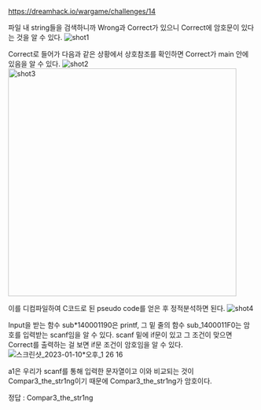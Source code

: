 <https://dreamhack.io/wargame/challenges/14>

파일 내 string들을 검색하니까 Wrong과 Correct가 있으니 Correct에 암호문이 있다는 것을 알 수 있다.
![shot1](https://github.com/king-raccoon/write-up/assets/78426205/d81ca41e-c81b-4856-92de-1165d561c626)

Correct로 들어가 다음과 같은 상황에서 상호참조를 확인하면 Correct가 main 안에 있음을 알 수 있다.
![shot2](https://github.com/king-raccoon/write-up/assets/78426205/32ce6944-38d9-40ce-a5a3-77e1e9dd46ac)
<img width="464" alt="shot3" src="https://github.com/king-raccoon/write-up/assets/78426205/cdc02f10-df4c-4f77-a592-821f0e995daf">

이를 디컴파일하여 C코드로 된 pseudo code를 얻은 후 정적분석하면 된다.
![shot4](https://github.com/king-raccoon/write-up/assets/78426205/858c663c-9bb8-4956-876f-031ceb992060)

Input을 받는 함수 sub*140001190은 printf, 그 밑 줄의 함수 sub_1400011F0는 암호를 입력받는 scanf임을 알 수 있다.
scanf 밑에 if문이 있고 그 조건이 맞으면 Correct를 출력하는 걸 보면 if문 조건이 암호임을 알 수 있다.
![스크린샷\_2023-01-10*오후\_1 26 16](https://github.com/king-raccoon/write-up/assets/78426205/9fb01953-a3c6-49ec-8cf6-a9c2a9c140b1)

a1은 우리가 scanf를 통해 입력한 문자열이고 이와 비교되는 것이 Compar3_the_str1ng이기 때문에 Compar3_the_str1ng가 암호이다.

정답 : Compar3_the_str1ng
